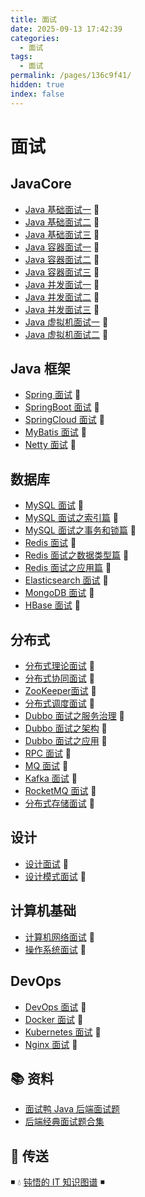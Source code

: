 ```yaml
---
title: 面试
date: 2025-09-13 17:42:39
categories:
  - 面试
tags:
  - 面试
permalink: /pages/136c9f41/
hidden: true
index: false
---
```


# 面试

## JavaCore

- [Java 基础面试一](../01.Java/JavaCore/面试/Java_面试_基础（一）.md) 💯
- [Java 基础面试二](../01.Java/JavaCore/面试/Java_面试_基础（二）.md) 💯
- [Java 基础面试三](../01.Java/JavaCore/面试/Java_面试_基础（三）.md) 💯
- [Java 容器面试一](../01.Java/JavaCore/面试/Java_面试_容器（一）.md) 💯
- [Java 容器面试二](../01.Java/JavaCore/面试/Java_面试_容器（二）.md) 💯
- [Java 容器面试三](../01.Java/JavaCore/面试/Java_面试_容器（三）.md) 💯
- [Java 并发面试一](../01.Java/JavaCore/面试/Java_面试_并发（一）.md) 💯
- [Java 并发面试二](../01.Java/JavaCore/面试/Java_面试_并发（二）.md) 💯
- [Java 并发面试三](../01.Java/JavaCore/面试/Java_面试_并发（三）.md) 💯
- [Java 虚拟机面试一](../01.Java/JavaCore/面试/Java_面试_虚拟机（一）.md) 💯
- [Java 虚拟机面试二](../01.Java/JavaCore/面试/Java_面试_虚拟机（二）.md) 💯

## Java 框架

- [Spring 面试](../01.Java/框架/Spring/Spring面试.md) 💯
- [SpringBoot 面试](../01.Java/框架/Spring/SpringBoot面试.md) 💯
- [SpringCloud 面试](../01.Java/框架/Spring/SpringCloud面试.md) 💯
- [MyBatis 面试](../01.Java/框架/ORM/MyBatis面试.md) 💯
- [Netty 面试](../01.Java/框架/IO/Netty面试.md) 💯

## 数据库

- [MySQL 面试](../12.数据库/关系型数据库/MySQL/MySQL_面试.md) 💯
- [MySQL 面试之索引篇](../12.数据库/关系型数据库/MySQL/MySQL_面试_索引.md) 💯
- [MySQL 面试之事务和锁篇](../12.数据库/关系型数据库/MySQL/MySQL_面试_事务和锁.md) 💯
- [Redis 面试](../12.数据库/KV数据库/Redis/Redis_面试.md) 💯
- [Redis 面试之数据类型篇](../12.数据库/KV数据库/Redis/Redis_面试_数据类型.md) 💯
- [Redis 面试之应用篇](../12.数据库/KV数据库/Redis/Redis_面试_应用.md) 💯
- [Elasticsearch 面试](../12.数据库/搜索引擎数据库/Elasticsearch/Elasticsearch_面试.md) 💯
- [MongoDB 面试](../12.数据库/文档数据库/MongoDB/MongoDB_面试.md) 💯
- [HBase 面试](../12.数据库/列式数据库/HBase/HBase_面试.md) 💯

## 分布式

- [分布式理论面试](../15.分布式/分布式理论/分布式理论面试.md) 💯
- [分布式协同面试](../15.分布式/分布式协同/分布式协同面试.md) 💯
- [ZooKeeper面试](../15.分布式/分布式协同/ZooKeeper/ZooKeeper_面试.md) 💯
- [分布式调度面试](../15.分布式/分布式调度/分布式调度面试.md) 💯
- [Dubbo 面试之服务治理](../15.分布式/分布式通信/RPC/Dubbo_面试_服务治理.md) 💯
- [Dubbo 面试之架构](../15.分布式/分布式通信/RPC/Dubbo_面试_架构.md) 💯
- [Dubbo 面试之应用](../15.分布式/分布式通信/RPC/Dubbo_面试_应用.md) 💯
- [RPC 面试](../15.分布式/分布式通信/RPC/RPC_面试.md) 💯
- [MQ 面试](../15.分布式/分布式通信/MQ/MQ_面试.md) 💯
- [Kafka 面试](../15.分布式/分布式通信/MQ/Kafka/Kafka_面试.md) 💯
- [RocketMQ 面试](../15.分布式/分布式通信/MQ/RocketMQ/RocketMQ_面试.md) 💯
- [分布式存储面试](../15.分布式/分布式存储/分布式存储面试.md) 💯

## 设计

- [设计面试](../03.设计/设计面试.md) 💯
- [设计模式面试](../03.设计/设计模式/设计模式面试.md) 💯

## 计算机基础

- [计算机网络面试](../13.网络/计算机网络面试.md) 💯
- [操作系统面试](../14.操作系统/操作系统面试.md) 💯

## DevOps

- [DevOps 面试](../04.DevOps/DevOps_面试.md) 💯
- [Docker 面试](../04.DevOps/工具/Docker/Docker_面试.md) 💯
- [Kubernetes 面试](../04.DevOps/工具/Kubernetes/K8S_面试.md) 💯
- [Nginx 面试](../04.DevOps/工具/Nginx/Nginx_面试.md) 💯

## 📚 资料

- [面试鸭 Java 后端面试题](https://www.mianshiya.com/bank/1776477775448772610?current=1&pageSize=20)
- [后端经典面试题合集](https://www.mianshiya.com/bank/1772565012490067970?current=1&pageSize=20&mark=3)

## 🚪 传送

◾ 💧 [钝悟的 IT 知识图谱](https://dunwu.github.io/waterdrop/) ◾